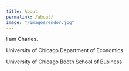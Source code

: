 ```yaml
---
title: About
permalink: /about/
image: "/images/endor.jpg"
---
```



I am Charles. 

University of Chicago Department of Economics

University of Chicago Booth School of Business

